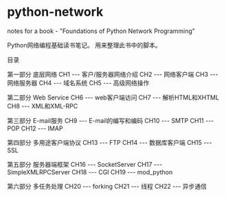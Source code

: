 # python-network
notes for a book - "Foundations of Python Network Programming"

Python网络编程基础读书笔记。
用来整理此书中的脚本。


目录

第一部分 底层网络
CH1 --- 客户/服务器网络介绍
CH2 --- 网络客户端
CH3 --- 网络服务器
CH4 --- 域名系统
CH5 --- 高级网络操作

第二部分 Web Service
CH6 --- web客户端访问
CH7 --- 解析HTML和XHTML
CH8 --- XML和XML-RPC

第三部分 E-mail服务
CH9 --- E-mail的编写和编码
CH10 --- SMTP
CH11 --- POP
CH12 --- IMAP

第四部分 多用途客户端协议
CH13 --- FTP
CH14 --- 数据库客户端
CH15 --- SSL

第五部分 服务器端框架
CH16 --- SocketServer
CH17 --- SimpleXMLRPCServer
CH18 --- CGI
CH19 --- mod_python

第六部分 多任务处理
CH20 --- forking
CH21 --- 线程
CH22 --- 异步通信







